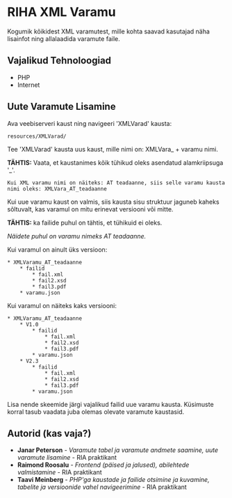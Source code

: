 # RIHA XML Varamu

Kogumik kõikidest XML varamutest, mille kohta saavad kasutajad näha lisainfot ning allalaadida varamute faile.

## Vajalikud Tehnoloogiad

- PHP
- Internet

## Uute Varamute Lisamine

Ava veebiserveri kaust ning navigeeri 'XMLVarad' kausta:

```
resources/XMLVarad/
```

Tee 'XMLVarad' kausta uus kaust, mille nimi on: XMLVara_ + varamu nimi.

**TÄHTIS:** Vaata, et kaustanimes kõik tühikud oleks asendatud alamkriipsuga '_'.

```
Kui XML varamu nimi on näiteks: AT teadaanne, siis selle varamu kausta nimi oleks: XMLVara_AT_teadaanne
```

Kui uue varamu kaust on valmis, siis kausta sisu struktuur jaguneb kaheks sõltuvalt, kas varamul on mitu erinevat versiooni või mitte.

**TÄHTIS:** ka failide puhul on tähtis, et tühikuid ei oleks.

*Näidete puhul on varamu nimeks AT teadaanne.*

Kui varamul on ainult üks versioon:

```
* XMLVaramu_AT_teadaanne
    * failid
        * fail.xml
        * fail2.xsd
        * fail3.pdf
    * varamu.json
```

Kui varamul on näiteks kaks versiooni:

```
* XMLVaramu_AT_teadaanne
    * V1.0
        * failid
            * fail.xml
            * fail2.xsd
            * fail3.pdf
        * varamu.json
    * V2.3
        * failid
            * fail.xml
            * fail2.xsd
            * fail3.pdf
        * varamu.json
```

Lisa nende skeemide järgi vajalikud failid uue varamu kausta. Küsimuste korral tasub vaadata juba olemas olevate varamute kaustasid.

## Autorid (kas vaja?)

* **Janar Peterson** - *Varamute tabel ja varamute andmete saamine, uute varamute lisamine* - RIA praktikant
* **Raimond Roosalu** - *Frontend (päised ja jalused), abilehtede valmistamine* - RIA praktikant
* **Taavi Meinberg** - *PHP'ga kaustade ja failide otsimine ja kuvamine, tabelite ja versioonide vahel navigeerimine* - RIA praktikant